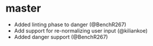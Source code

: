 # master

- Added linting phase to danger (@BenchR267)
- Add support for re-normalizing user input (@kiliankoe)
- Added danger support (@BenchR267)
